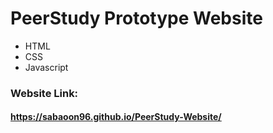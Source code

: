 # PeerStudy Prototype Website

- HTML
- CSS
- Javascript

### Website Link:
#### https://sabaoon96.github.io/PeerStudy-Website/
